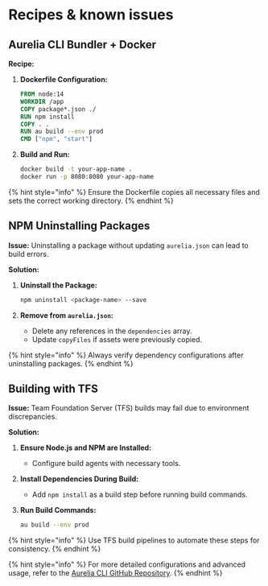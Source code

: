 # Recipes & known issues

## Aurelia CLI Bundler + Docker

**Recipe:**

1.  **Dockerfile Configuration:**

    ```dockerfile
    FROM node:14
    WORKDIR /app
    COPY package*.json ./
    RUN npm install
    COPY . .
    RUN au build --env prod
    CMD ["npm", "start"]
    ```
2.  **Build and Run:**

    ```bash
    docker build -t your-app-name .
    docker run -p 8080:8080 your-app-name
    ```

{% hint style="info" %}
Ensure the Dockerfile copies all necessary files and sets the correct working directory.
{% endhint %}

## NPM Uninstalling Packages

**Issue:** Uninstalling a package without updating `aurelia.json` can lead to build errors.

**Solution:**

1.  **Uninstall the Package:**

    ```bash
    npm uninstall <package-name> --save
    ```
2. **Remove from `aurelia.json`:**
   * Delete any references in the `dependencies` array.
   * Update `copyFiles` if assets were previously copied.

{% hint style="info" %}
Always verify dependency configurations after uninstalling packages.
{% endhint %}

## Building with TFS

**Issue:** Team Foundation Server (TFS) builds may fail due to environment discrepancies.

**Solution:**

1. **Ensure Node.js and NPM are Installed:**
   * Configure build agents with necessary tools.
2. **Install Dependencies During Build:**
   * Add `npm install` as a build step before running build commands.
3.  **Run Build Commands:**

    ```bash
    au build --env prod
    ```

{% hint style="info" %}
Use TFS build pipelines to automate these steps for consistency.
{% endhint %}

{% hint style="info" %}
For more detailed configurations and advanced usage, refer to the [Aurelia CLI GitHub Repository](https://github.com/aurelia/cli).
{% endhint %}
